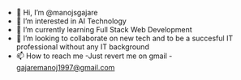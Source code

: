 - 👋 Hi, I’m @manojsgajare
- 👀 I’m interested in AI Technology
- 🌱 I’m currently learning Full Stack Web Development
- 💞️ I’m looking to collaborate on new tech and to be a succesful IT professional without any IT background
- 📫 How to reach me -Just revert me on gmail - gajaremanoj1997@gmail.com

<!---
manojsgajare/manojsgajare is a ✨ special ✨ repository because its `README.md` (this file) appears on your GitHub profile.
You can click the Preview link to take a look at your changes.
--->
